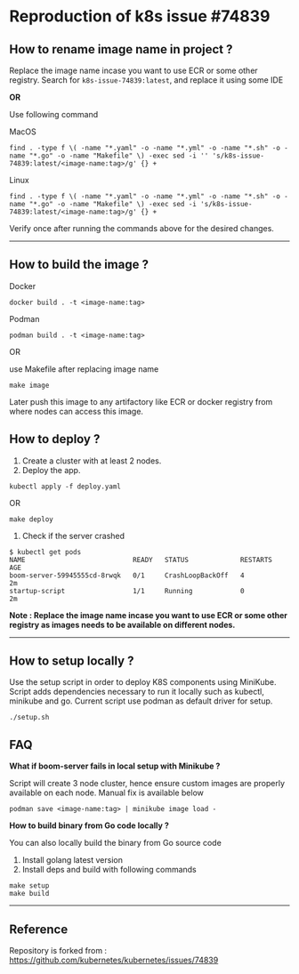 # Reproduction of k8s issue #74839

## How to rename image name in project ?

Replace the image name incase you want to use ECR or some other registry. Search for `k8s-issue-74839:latest`, and replace it
using some IDE

**OR**

Use following command

MacOS
```console
find . -type f \( -name "*.yaml" -o -name "*.yml" -o -name "*.sh" -o -name "*.go" -o -name "Makefile" \) -exec sed -i '' 's/k8s-issue-74839:latest/<image-name:tag>/g' {} +
```
Linux
```console
find . -type f \( -name "*.yaml" -o -name "*.yml" -o -name "*.sh" -o -name "*.go" -o -name "Makefile" \) -exec sed -i 's/k8s-issue-74839:latest/<image-name:tag>/g' {} +
```

Verify once after running the commands above for the desired changes.

---

## How to build the image ?

Docker
```console
docker build . -t <image-name:tag>
```
Podman
```console
podman build . -t <image-name:tag>
```

OR 

use Makefile after replacing image name
```
make image
```

Later push this image to any artifactory like ECR or docker registry from where nodes
can access this image.

## How to deploy ?

1. Create a cluster with at least 2 nodes.
1. Deploy the app.
```console
kubectl apply -f deploy.yaml
```

OR

```console
make deploy
```

1. Check if the server crashed
```console
$ kubectl get pods
NAME                           READY   STATUS             RESTARTS   AGE
boom-server-59945555cd-8rwqk   0/1     CrashLoopBackOff   4          2m
startup-script                 1/1     Running            0          2m
```

**Note : Replace the image name incase you want to use ECR or some other registry as images needs to be
available on different nodes.**

---

## How to setup locally ?

Use the setup script in order to deploy K8S components using MiniKube.
Script adds dependencies necessary to run it locally such as kubectl, minikube and go.
Current script use podman as default driver for setup. 

```console
./setup.sh
```

## FAQ

**What if boom-server fails in local setup with Minikube ?**

Script will create 3 node cluster, hence ensure custom images are properly available on each node.
Manual fix is available below
```console
podman save <image-name:tag> | minikube image load -
```

**How to build binary from Go code locally ?**

You can also locally build the binary from Go source code
1. Install golang latest version
2. Install deps and build with following commands
```console
make setup
make build
```

---

## Reference

Repository is forked from : https://github.com/kubernetes/kubernetes/issues/74839


